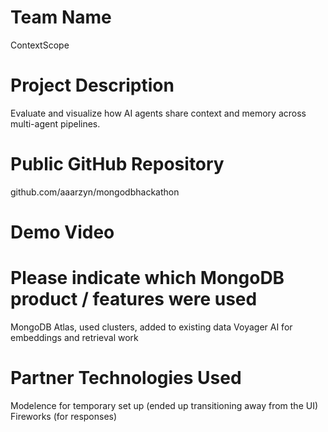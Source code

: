# Team Name
ContextScope

# Project Description
Evaluate and visualize how AI agents share context and memory across multi-agent pipelines.

# Public GitHub Repository
github.com/aaarzyn/mongodbhackathon

# Demo Video


# Please indicate which MongoDB product / features were used
MongoDB Atlas, used clusters, added to existing data
Voyager AI for embeddings and retrieval work

# Partner Technologies Used
Modelence for temporary set up (ended up transitioning away from the UI)
Fireworks (for responses)